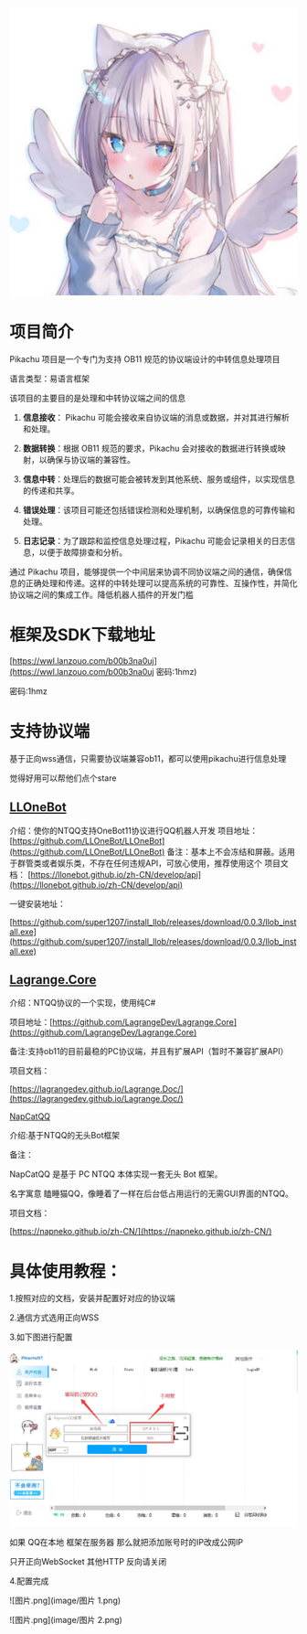 ![p.qlogo.jpg](image/p.qlogo.jpg)

# 项目简介

Pikachu 项目是一个专门为支持 OB11 规范的协议端设计的中转信息处理项目

语言类型：易语言框架

该项目的主要目的是处理和中转协议端之间的信息

1. **信息接收**： Pikachu 可能会接收来自协议端的消息或数据，并对其进行解析和处理。

2. **数据转换**：根据 OB11 规范的要求，Pikachu 会对接收的数据进行转换或映射，以确保与协议端的兼容性。

3. **信息中转**：处理后的数据可能会被转发到其他系统、服务或组件，以实现信息的传递和共享。

4. **错误处理**：该项目可能还包括错误检测和处理机制，以确保信息的可靠传输和处理。

5. **日志记录**：为了跟踪和监控信息处理过程，Pikachu 可能会记录相关的日志信息，以便于故障排查和分析。

通过 Pikachu 项目，能够提供一个中间层来协调不同协议端之间的通信，确保信息的正确处理和传递。这样的中转处理可以提高系统的可靠性、互操作性，并简化协议端之间的集成工作。降低机器人插件的开发门槛

# 框架及SDK下载地址

[https://wwl.lanzouo.com/b00b3na0uj](https://wwl.lanzouo.com/b00b3na0uj
密码:1hmz)

密码:1hmz

# 支持协议端

基于正向wss通信，只需要协议端兼容ob11，都可以使用pikachu进行信息处理

觉得好用可以帮他们点个stare

## [LLOneBot](https://github.com/LLOneBot/LLOneBot)

介绍：使你的NTQQ支持OneBot11协议进行QQ机器人开发
项目地址：[https://github.com/LLOneBot/LLOneBot](https://github.com/LLOneBot/LLOneBot)
备注：基本上不会冻结和屏蔽。适用于群管类或者娱乐类，不存在任何违规API，可放心使用，推荐使用这个
项目文档：
[https://llonebot.github.io/zh-CN/develop/api](https://llonebot.github.io/zh-CN/develop/api)

一键安装地址：

[https://github.com/super1207/install_llob/releases/download/0.0.3/llob_install.exe](https://github.com/super1207/install_llob/releases/download/0.0.3/llob_install.exe)


## [Lagrange.Core](https://github.com/LagrangeDev/Lagrange.Core)

介绍：NTQQ协议的一个实现，使用纯C#

项目地址：[https://github.com/LagrangeDev/Lagrange.Core](https://github.com/LagrangeDev/Lagrange.Core)

备注:支持ob11的目前最稳的PC协议端，并且有扩展API（暂时不兼容扩展API）

项目文档：

[https://lagrangedev.github.io/Lagrange.Doc/](https://lagrangedev.github.io/Lagrange.Doc/)



[NapCatQQ](https://github.com/NapNeko/NapCatQQ)

介绍:基于NTQQ的无头Bot框架

备注：

NapCatQQ 是基于 PC NTQQ 本体实现一套无头 Bot 框架。

名字寓意 瞌睡猫QQ，像睡着了一样在后台低占用运行的无需GUI界面的NTQQ。

项目文档：

[https://napneko.github.io/zh-CN/](https://napneko.github.io/zh-CN/)



# 具体使用教程：

1.按照对应的文档，安装并配置好对应的协议端

2.通信方式选用正向WSS

3.如下图进行配置

![图片.png](image/图片.png)

如果 QQ在本地 框架在服务器 那么就把添加账号时的IP改成公网IP

只开正向WebSocket 其他HTTP 反向请关闭

4.配置完成

![图片.png](image/图片 1.png)

![图片.png](image/图片 2.png)

